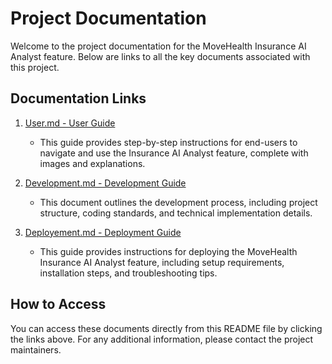 # Project Documentation

Welcome to the project documentation for the MoveHealth Insurance AI Analyst feature. Below are links to all the key documents associated with this project.

## Documentation Links

1. [User.md - User Guide](./User.md)
   - This guide provides step-by-step instructions for end-users to navigate and use the Insurance AI Analyst feature, complete with images and explanations.

2. [Development.md - Development Guide](./Development.md)
   - This document outlines the development process, including project structure, coding standards, and technical implementation details.

3. [Deployement.md - Deployment Guide](./Deployement.md)  <!-- Check if this matches exactly with your file name in the repo -->
   - This guide provides instructions for deploying the MoveHealth Insurance AI Analyst feature, including setup requirements, installation steps, and troubleshooting tips.

## How to Access

You can access these documents directly from this README file by clicking the links above. For any additional information, please contact the project maintainers.


